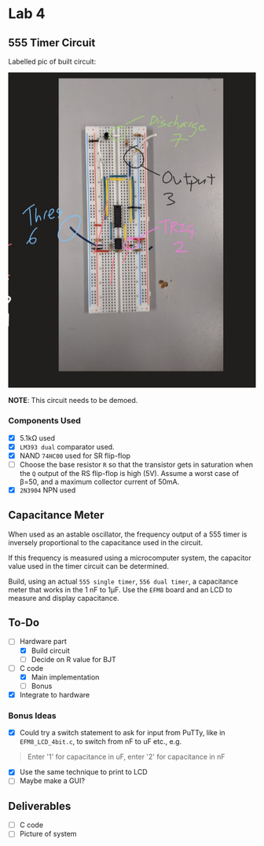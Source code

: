 # Lab 4

## 555 Timer Circuit
Labelled pic of built circuit:

![Labelled](https://github.com/tzchuen/elec291-lab4-2019w2/blob/master/IMG_20200224_140058.jpg)

**NOTE**: This circuit needs to be demoed. 

### Components Used
- [X] 5.1kΩ used
- [X] `LM393 dual` comparator used.
- [X] NAND `74HC00` used for SR flip-flop
- [ ] Choose the base resistor `R` so that the transistor gets in saturation when the `Q` output of the RS flip-flop is high (5V). Assume a worst case of β=50, and a maximum collector current of 50mA. 
- [X] `2N3904` NPN used 

## Capacitance Meter
When used as an astable oscillator, the frequency output of a 555 timer is inversely proportional to the capacitance used in the circuit.

If this frequency is measured using a microcomputer system, the capacitor value used in the timer circuit can be determined.

Build, using an actual `555 single timer`, `556 dual timer`, a capacitance meter that works in the 1 nF to 1μF. Use the `EFM8` board and an LCD to measure and display capacitance.

## To-Do
- [ ] Hardware part
  - [X] Build circuit
  - [ ] Decide on R value for BJT
- [ ] C code
  - [X] Main implementation
  - [ ] Bonus
- [X] Integrate to hardware

### Bonus Ideas
- [X] Could try a switch statement to ask for input from PuTTy, like in `EFM8_LCD_4bit.c`, to switch from nF to uF etc., e.g.
 > Enter '1' for capacitance in uF, enter '2' for capacitance in nF
- [X] Use the same technique to print to LCD
- [ ] Maybe make a GUI? 

## Deliverables
- [ ] C code
- [ ] Picture of system
